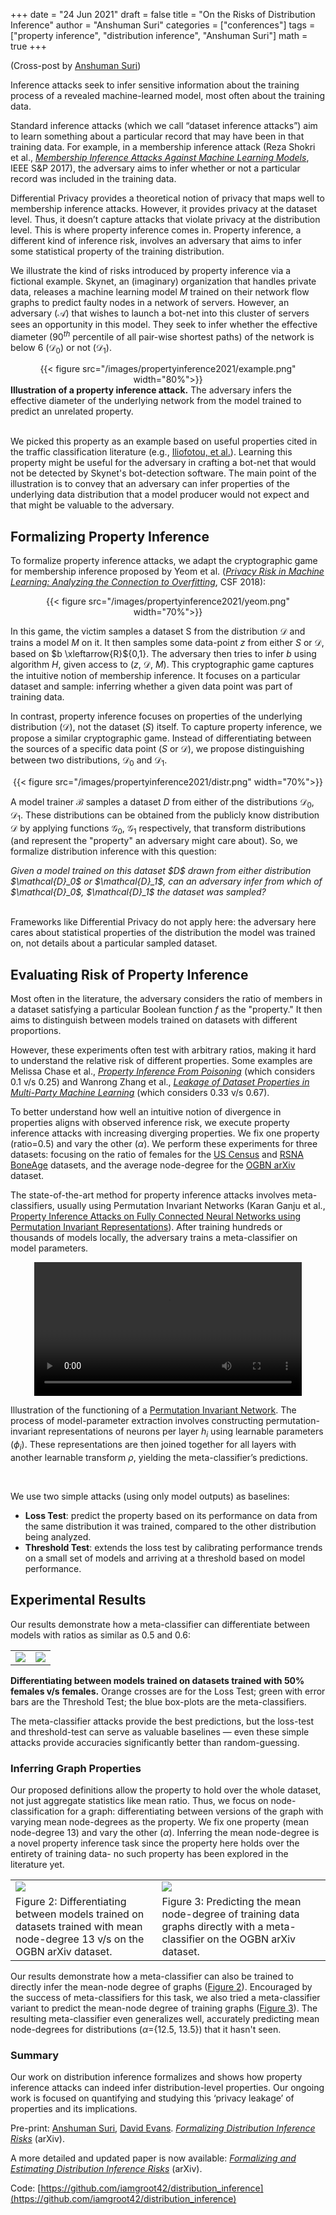 +++
date = "24 Jun 2021"
draft = false
title = "On the Risks of Distribution Inference"
author = "Anshuman Suri"
categories = ["conferences"]
tags = ["property inference", "distribution inference", "Anshuman Suri"]
math = true
+++

(Cross-post by [Anshuman Suri](https://www.anshumansuri.com/post/distr_infer))

Inference attacks seek to infer sensitive information about the training process of a revealed machine-learned model, most often about the training data.

Standard inference attacks (which we call “dataset inference attacks”)
aim to learn something about a particular record that may have been in
that training data. For example, in a membership inference attack
(Reza Shokri et al., [_Membership Inference Attacks Against Machine
Learning
Models_](https://ieeexplore.ieee.org/stamp/stamp.jsp?arnumber=7958568), IEEE S&amp;P 2017),
the adversary aims to infer whether or not a particular record was
included in the training data.

Differential Privacy provides a theoretical notion of privacy that
maps well to membership inference attacks. However, it provides
privacy at the dataset level. Thus, it doesn’t capture attacks that
violate privacy at the distribution level. This is where property
inference comes in. Property inference, a different kind of inference
risk, involves an adversary that aims to infer some statistical
property of the training distribution.

We illustrate the kind of risks introduced by property inference via a
fictional example. Skynet, an (imaginary) organization that handles
private data, releases a machine learning model $M$ trained on their
network flow graphs to predict faulty nodes in a network of
servers. However, an adversary ($\mathcal{A}$) that wishes to launch a
bot-net into this cluster of servers sees an opportunity in this
model. They seek to infer whether the effective diameter ($90^{th}$
percentile of all pair-wise shortest paths) of the network is below 6
($\mathcal{D}_0$) or not ($\mathcal{D}_1$). 

<center>
{{< figure src="/images/propertyinference2021/example.png" width="80%">}}
</center>
<div class="caption">
<b>Illustration of a property inference attack.</b> The adversary infers the effective diameter of the underlying network from the model trained to predict an unrelated property.
</div>

<br>

We picked this property as an example based on useful properties cited
in the traffic classification literature (e.g., <a
href="http://www.eecs.harvard.edu/~michaelm/postscripts/GI2009.pdf">Iliofotou,
et al.</a>). Learning this property might be useful for the adversary
in crafting a bot-net that would not be detected by Skynet's
bot-detection software. The main point of the illustration is to
convey that an adversary can infer properties of the underlying data
distribution that a model producer would not expect and that might be
valuable to the adversary.


## Formalizing Property Inference

To formalize property inference attacks, we adapt the cryptographic game for membership inference proposed by Yeom et al. ([_Privacy Risk in Machine Learning: Analyzing the Connection to Overfitting_](https://ieeexplore.ieee.org/stamp/stamp.jsp?arnumber=8429311), CSF 2018):

<center>
{{< figure src="/images/propertyinference2021/yeom.png" width="70%">}}
</center>

In this game, the victim samples a dataset S from the distribution $\mathcal{D}$ and trains a model $M$ on it. It then samples some data-point $z$ from either $S$ or $\mathcal{D}$, based on $b \xleftarrow{R}${0,1}. The adversary then tries to infer $b$ using algorithm $H$, given access to ($z$, $\mathcal{D}$, $M$). This cryptographic game captures the intuitive notion of membership inference. It focuses on a particular dataset and sample: inferring whether a given data point was part of training data.

In contrast, property inference focuses on properties of the underlying distribution ($\mathcal{D}$), not the dataset ($S$) itself. To capture property inference, we propose a similar cryptographic game. Instead of differentiating between the sources of a specific data point ($S$ or $\mathcal{D}$), we propose distinguishing between two distributions, $\mathcal{D}_0$ and $\mathcal{D}_1$.

<center>
{{< figure src="/images/propertyinference2021/distr.png" width="70%">}}
</center>

A model trainer $\mathcal{B}$ samples a dataset $D$ from either of the distributions $\mathcal{D}_0$, $\mathcal{D}_1$. These distributions can be obtained from the publicly know distribution $\mathcal{D}$ by applying functions $\mathcal{G}_0$, $\mathcal{G}_1$ respectively, that transform distributions (and represent the "property" an adversary might care about). So, we formalize distribution inference with this question: 

<div class="indented">
<em>Given a model trained on this dataset $D$ drawn from either distribution $\mathcal{D}_0$ or $\mathcal{D}_1$, can an adversary infer from which of $\mathcal{D}_0$, $\mathcal{D}_1$ the dataset was sampled?</em>
</div>
<br>

Frameworks like Differential Privacy do not apply here: the adversary
here cares about statistical properties of the distribution the model
was trained on, not details about a particular sampled dataset.

## Evaluating Risk of Property Inference

Most often in the literature, the adversary considers the ratio of members  in a dataset satisfying a particular Boolean function $f$ as the "property." It then aims to distinguish between models trained on datasets with different proportions.

However, these experiments often test with arbitrary ratios, making it
hard to understand the relative risk of different properties. Some
examples are Melissa Chase et al., [_Property Inference From
Poisoning_](https://arxiv.org/abs/2101.11073) (which considers 0.1 v/s
0.25) and Wanrong Zhang et al., [_Leakage of Dataset Properties in
Multi-Party Machine Learning_](https://arxiv.org/pdf/2006.07267.pdf)
(which considers 0.33 v/s 0.67).

To better understand how well an intuitive notion of divergence in properties aligns with observed inference risk, we execute property inference attacks with increasing diverging properties. We fix one property (ratio=0.5) and vary the other ($\alpha$). We perform these experiments for three datasets: focusing on the ratio of females for the [US Census](https://dl.acm.org/doi/pdf/10.1145/380995.381030) and [RSNA BoneAge](https://pubs.rsna.org/doi/pdf/10.1148/radiol.2018180736) datasets, and the average node-degree for the [OGBN arXiv](https://direct.mit.edu/qss/article/1/1/396/15572/Microsoft-Academic-Graph-When-experts-are-not) dataset.

The state-of-the-art method for property inference attacks involves meta-classifiers, usually using Permutation Invariant Networks (Karan Ganju et al., [Property Inference Attacks on Fully Connected Neural Networks using Permutation Invariant Representations](https://dl.acm.org/doi/pdf/10.1145/3243734.3243834)). After training hundreds or thousands of models locally, the adversary trains a meta-classifier on model parameters.

<center>
<video loop type="video/mp4" autoplay="yes" allowfullscreen="no" src="/images/propertyinference2021/PIM-Animation.mp4" style="width:85%;"> </video>
</center>
<div class="caption">

Illustration of the functioning of a [Permutation Invariant Network](https://dl.acm.org/doi/pdf/10.1145/3243734.3243834). The process of model-parameter extraction involves constructing permutation-invariant representations of neurons per layer $h_i$ using learnable parameters ($\phi_i$). These representations are then joined together for all layers with another learnable transform $\rho$, yielding the meta-classifier’s predictions.
</div>

<br>

We use two simple attacks (using only model outputs) as baselines:

- **Loss Test**: predict the property based on its performance on data from the same distribution it was trained, compared to the other distribution being analyzed.
- **Threshold Test**: extends the loss test by calibrating performance trends on a small set of models and arriving at a threshold based on model performance.

## Experimental Results

Our results demonstrate how a meta-classifier can differentiate between models with ratios as similar as 0.5 and 0.6:

<table>
<tr>
    <td style="width: 50%"> <img src="/images/propertyinference2021/census_meta.png" /></td>
    <td style="width: 50%"> <img src="/images/propertyinference2021/rsna_meta.png" /> </td>
</tr>
</table>
<div class="caption" id="figure1">
<b>Differentiating between models trained on datasets trained with 50% females v/s  females.</b> Orange crosses are for the Loss Test; green with error bars are the Threshold Test; the blue box-plots are the meta-classifiers.
</div>

<sub></sub>

The meta-classifier attacks provide the best predictions, but the loss-test and threshold-test can serve as valuable baselines &mdash; even these simple attacks provide accuracies significantly better than random-guessing.

### Inferring Graph Properties

Our proposed definitions allow the property to hold over the whole dataset, not just aggregate statistics like mean ratio. Thus, we focus on node-classification for a graph: differentiating between versions of the graph with varying mean node-degrees as the property. We fix one property (mean node-degree 13) and vary the other ($\alpha$). Inferring the mean node-degree is a novel property inference task since the property here holds over the entirety of training data- no such property has been explored in the literature yet.

<table>
<tr>
    <td> <img src="/images/propertyinference2021/arxiv.png"/></td>
    <td style="width:53.5%;"> <img src="/images/propertyinference2021/arxiv_degree.png"/> </td>
</tr>
<tr>
    <td>
        <div class="caption" id="figure2">
            Figure 2: Differentiating between models trained on datasets trained with mean node-degree 13 v/s  on the OGBN arXiv dataset.
        </div>
    </td>
    <td>
        <div class="caption" id="figure3">
            Figure 3: Predicting the mean node-degree of training data graphs directly with a meta-classifier on the OGBN arXiv dataset.
        </div>
    </td>
</tr>
</table>

Our results demonstrate how a meta-classifier can also be trained to directly infer the mean-node degree of graphs ([Figure 2](#figure2)). Encouraged by the success of meta-classifiers for this task, we also tried a meta-classifier variant to predict the mean-node degree of training graphs ([Figure 3](#figure3)). The resulting meta-classifier even generalizes well, accurately predicting mean node-degrees for distributions ($\alpha$={12.5, 13.5}) that it hasn't seen.

### Summary

Our work on distribution inference formalizes and shows how property inference attacks can indeed infer distribution-level properties. Our ongoing work is focused on quantifying and studying this ‘privacy leakage’ of properties and its implications.

Pre-print: [Anshuman Suri](http://anshumansuri.com/), [David Evans](http://www.cs.virginia.edu/~evans/). [_Formalizing Distribution Inference Risks_](https://www.anshumansuri.com/publication/distribution-inference/) (arXiv).

A more detailed and updated paper is now available: [_Formalizing and Estimating Distribution Inference Risks_](https://arxiv.org/abs/2109.06024) (arXiv).

Code: [https://github.com/iamgroot42/distribution_inference](https://github.com/iamgroot42/distribution_inference)